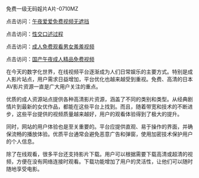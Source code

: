免费一级无码婬片A片-0710MZ

点击访问：<a href="https://heiliaoxwd5i8.pages.dev">午夜爱爱免费视频无遮挡</a>

点击访问：<a href="https://heiliaozj3tjd.pages.dev">性交口述过程</a>

点击访问：<a href="https://heiliaowzu4ur.pages.dev">成人免费观看男女羞羞视频</a>

点击访问：<a href="https://heiliaoxqkkct.pages.dev">国产午夜成人精品免费视频</a>

在今天的数字化世界，在线视频平台逐渐成为人们日常娱乐的主要方式。特别是成人影片站点，用户需求日益增加，平台优化也越来越受到重视。免费、高清的日本AV影片资源一直是广大用户关注的重点。

优质的成人资源站点提供各种高清影片资源，涵盖了不同的类别和类型。从经典剧情片到最新的女优作品，都能在这些平台上找到。而且，随着带宽和技术的不断进步，这些平台提供的视频质量越来越好，用户的观看体验得到了极大的提升。

同时，网站的用户体验也是至关重要的。平台应提供直观、易于操作的界面，并确保流畅的播放体验。优质平台通常会避免恶意广告和弹窗，使用加密技术保护用户的个人信息。

除了在线观看，很多平台还支持影片下载。用户可以根据需要下载高清或超清的视频，方便在没有网络连接时观看。下载功能增加了用户的灵活性，让他们可以随时随地享受电影。

<span style="display:none;">[Canonical link]( https://github.com/tsk543210/xxriben0913)</span>
